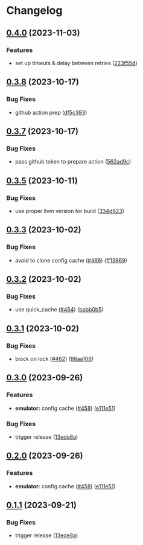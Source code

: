 # Changelog

















## [0.4.0](https://github.com/getgems-io/tonlibjson/compare/tvm-grpc-v0.3.11...tvm-grpc-v0.4.0) (2023-11-03)


### Features

* set up timeuts & delay between retries ([223f55d](https://github.com/getgems-io/tonlibjson/commit/223f55d1e1fa8b2cfdf630aa3e066b69acbb071d))

## [0.3.8](https://github.com/getgems-io/tonlibjson/compare/tvm-grpc-v0.3.7...tvm-grpc-v0.3.8) (2023-10-17)


### Bug Fixes

* github action prep ([df5c383](https://github.com/getgems-io/tonlibjson/commit/df5c383efac42714459cb5744ea37933581b05d2))

## [0.3.7](https://github.com/getgems-io/tonlibjson/compare/tvm-grpc-v0.3.6...tvm-grpc-v0.3.7) (2023-10-17)


### Bug Fixes

* pass github token to prepare action ([562ad9c](https://github.com/getgems-io/tonlibjson/commit/562ad9c7ab638128c7e8242f4ae53cb360f9faf2))

## [0.3.5](https://github.com/getgems-io/tonlibjson/compare/tvm-grpc-v0.3.4...tvm-grpc-v0.3.5) (2023-10-11)


### Bug Fixes

* use proper llvm version for build ([334d623](https://github.com/getgems-io/tonlibjson/commit/334d6235c2f93bcbab01ac447acdd7f0f1043187))

## [0.3.3](https://github.com/getgems-io/tonlibjson/compare/tvm-grpc-v0.3.2...tvm-grpc-v0.3.3) (2023-10-02)


### Bug Fixes

* avoid to clone config cache ([#466](https://github.com/getgems-io/tonlibjson/issues/466)) ([ff13969](https://github.com/getgems-io/tonlibjson/commit/ff13969e77ed798f4231ea1c1573410b86983c73))

## [0.3.2](https://github.com/getgems-io/tonlibjson/compare/tvm-grpc-v0.3.1...tvm-grpc-v0.3.2) (2023-10-02)


### Bug Fixes

* use quick_cache ([#464](https://github.com/getgems-io/tonlibjson/issues/464)) ([babb0b5](https://github.com/getgems-io/tonlibjson/commit/babb0b5c5f0e6bb156ef4947afd1b3fc9d85de03))

## [0.3.1](https://github.com/getgems-io/tonlibjson/compare/tvm-grpc-v0.3.0...tvm-grpc-v0.3.1) (2023-10-02)


### Bug Fixes

* block on lock ([#462](https://github.com/getgems-io/tonlibjson/issues/462)) ([88aa108](https://github.com/getgems-io/tonlibjson/commit/88aa108265852502393cdec6dfdc21389c38b269))

## [0.3.0](https://github.com/getgems-io/tonlibjson/compare/tvm-grpc-v0.2.0...tvm-grpc-v0.3.0) (2023-09-26)


### Features

* **emulator:** config cache  ([#458](https://github.com/getgems-io/tonlibjson/issues/458)) ([e111e51](https://github.com/getgems-io/tonlibjson/commit/e111e51b6653dd52595e85cbc1831a9b5dab9d61))


### Bug Fixes

* trigger release ([13ede8a](https://github.com/getgems-io/tonlibjson/commit/13ede8aba7ccb932b275853e823a604955f95907))

## [0.2.0](https://github.com/getgems-io/tonlibjson/compare/tvm-grpc-v0.1.1...tvm-grpc-v0.2.0) (2023-09-26)


### Features

* **emulator:** config cache  ([#458](https://github.com/getgems-io/tonlibjson/issues/458)) ([e111e51](https://github.com/getgems-io/tonlibjson/commit/e111e51b6653dd52595e85cbc1831a9b5dab9d61))

## [0.1.1](https://github.com/getgems-io/tonlibjson/compare/tvm-grpc-v0.1.0...tvm-grpc-v0.1.1) (2023-09-21)


### Bug Fixes

* trigger release ([13ede8a](https://github.com/getgems-io/tonlibjson/commit/13ede8aba7ccb932b275853e823a604955f95907))
